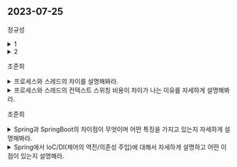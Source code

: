 
## 2023-07-25

정규성
<details>
 <summary> 1 </summary>
</br>
</details>

<details>
 <summary> 2 </summary>
  </br>
</details>

  
조준희
<details>
 <summary> 프로세스와 스레드의 차이를 설명해봐라. </summary>
</br>  
 프로세스는 메모리 상에서 실행중인 프로그램을 의미하며, 스레드는 이 프로세스 안에서 실행되는 흐름의 단위를 의미한다.  
프로세스는 각각 독립된 메모리 영역(Code, Data, Stack, Heap)을 할당받는다. 각 프로세스는 별도의 주소 공간에서 실행되어 프로세스간 자원에 접근할 수 없다. 만약 프로세스간 자원에 접근하려면 IPC 통신을 사용하면 가능하다.  

  
이에 반해 스레드는 "한 프로세스 내에서" 각각 자신만의 Stack영역만 따로 할당받고 Code, Data, Heap 영역은 서로 자원을 공유한다. 그렇기 때문에 프로세스의 컨텍스트 스위칭 비용, 프로세스간 통신(IPC) 비용을 줄일 수 있는 이점이 있다. 하지만 한 프로세스 내의 스레드는 스레드간 공유 자원에 접근하면서 동기화 문제가 발생할 수 있다는 특징을 가지고 있다.
</details>

<details>
 <summary> 프로세스와 스레드의 컨텍스트 스위칭 비용이 차이가 나는 이유를 자세하게 설명해봐라. </summary>
</br>  
 컨텍스트 스위칭은 다음과 같은 순서로 작업을 수행한다.  
 
 1. 현재 실행 중인 프로세스 혹은 스레드의 정보를 백업
      
 2. 캐시를 비운다.
  
 3. TLB를 비움.
  
 4. MMU를 변경.
    
이때 프로세스 컨텍스트 스위칭은 새로 실행되는 프로세스가 이전의 프로세스와 공유하는 메모리 자원이 전혀 없기 때문에 1,2,3,4번을 모두 수행하면서 이전 프로세스에 대한 정보를 모두 지운다. 반면 스레드 컨텍스트 스위칭의 경우에는 메모리 주소 공간이 바뀌지 않기 때문에 2,3,4번의 작업이 수행되지 않고 1번 작업만 수행된다. 이런 차이에서 스레드 컨텍스트 스위칭이 프로세스에 비해 가벼운 것이다.
</details>

조준희
<details>
 <summary> Spring과 SpringBoot의 차이점이 무엇이며 어떤 특징을 가지고 있는지 자세하게 설명해봐라. </summary>
</br>  
 가장 큰 차이점은 개발 편의성이라고 생각한다.  
 Spring은 초기 설정이 반이라는 말이 나올정도로 개발을 시작하기에 앞서 해야할 설정들이 많다. 필요한 라이브러리들을 pom.xml, 빌드도구(Gradle, Maven)를 통해 하나하나 추가해줘야하며, 이 라이브러리에 대한 설정과 버전관리 또한 개발자의 몫이다. SpringBoot는 이러한 복잡한 설정들을 starter-dependency, AutoConfiguration를 이용해 의존성에 라이브러리를 쉽게 추가하고, 이에 대한 자동 설정(추가한 라이브러리에 대한 자동설정, Spring이 자주 사용하는 설정중에 log4j, tomcat, Dispatcher Servlet등등의 자동설정) 및 빈으로 등록하여 사용하므로써 개발자의 개별 편의성을 향상시킬 수 있다. 
</details>

<details>
 <summary> Spring에서 IoC/DI(제어의 역전/의존성 주입)에 대해서 자세하게 설명하고 어떤 이점이 있는지 설명해라. </summary>  
 우리가 그동안 작성해왔던 일반적인 프로그램은 객체의 생성, 초기화, 소멸, 메서드 호출과 같은 생명주기를 클라이언트가 직접 구현하여 관리했었다. 또한 라이브러리를 호출하더라도 해당 코드의 실행 역시 직접 제어했었다. 하지만 Spring 프레임워크에서는 Controller, Service, Repository와 같은 객체들을 구현은 하지만, 해당 객체들이 어느 시점에 호출될 지는 개발자가 신경쓰지 않는다. 단지 프레임워크의 요구대로 객체를 구현만 해놓는다면, 프레임워크가 해당 객체를 생성하고, 메서드를 호출하고 소멸시킨다. 이렇게 흐름의 제어권이 넘어간 것을 IoC라고 한다.  
 
  DI는 IoC의 개념을 구현한 디자인 패턴 중 하나로, DI(dependency Injection) 이름 그대로 객체의 의존관계를 외부에서 주입시키는 패턴을 의미한다. 보통 일반적으로 우리는 한 A 객체안에서 필요한 다른 B객체를 직접 생성하고 사용했었다. 하지만 이렇게되면 B 객체의 정보가 변경되었을 시, A객체의 정보를 수정해야하고 이를 객체간의 결합도가 높다고 표현한다. 객체간의 결합도가 높으면 변경에 대한 유지보수가 힘들어지는 단점을 가지고 있는데, 이를 해결하기 위한 개념이 바로 DI 의존성 주입이다. 의존성 주입은 필요한 객체를 직접 생성하는 것이 아니라 외부로부터 주입받아서 객체간의 느슨한 결합을 유지할 수 있도록 하는 개념이다. 주입 방식에는 필드주입, 생성자 주입, setter 주입이 있다.
</br>  
 
</details>


